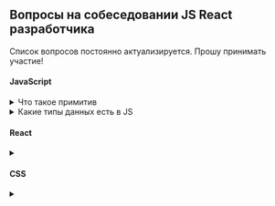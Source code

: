 ## Вопросы на собеседовании JS React разработчика

Список вопросов постоянно актуализируется. Прошу принимать участие!

#### JavaScript

<details><summary>Что такое примитив</summary>

**Примитив** (примитивный тип данных) - это данные, которые не являются объектом и не имеют методов. 
В JS 7 простых типов данных: `string`, `number`, `boolean`, `null`, `undefined`, `symbol`, `bigint`.

</details>

<details><summary>Какие типы данных есть в JS</summary>

1. **number** - используется как для целых, так и для дробных чисел.
Существуют специальные числовые значения `Infinity` (бесконечность) и `NaN` (not a number), также принадлежащие типу `number`.
2. **bigint** - содержит числа больше, чем 2<sup>53</sup> (или меньше, чем -2<sup>53</sup>), которые не может содержать тип `number`.
Чтобы создать значение типа `bigint`, необходимо добавить `n` в конец числового литерала.
3. **string** - строка.
4. **boolean** - логический тип данных, который может содержать одно из двух значений `true` или `false`.
5. **null** - тип данных, состоящий из единственного значения `null`, которое имеет смысл "*ничего*".
6. **undefined** - тип данных, состоящий из одного единственного значения `undefined`, которое имеет смысл "*значение не присвоено*".
7. **symbol** - представляет собой уникальный идентификатор.
8. **object** - используется для коллекций данных и для объявления более сложных сущностей (функции, массивы и т.д.).

</details>

#### React

<details>
<summary></summary>

</details>

#### CSS

<details>
<summary></summary>

</details>
